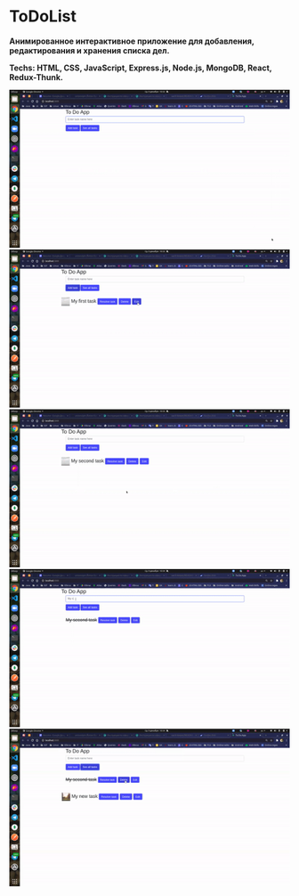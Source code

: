 # ToDoList

<b> Анимированное интерактивное приложение для добавления, редактирования и хранения списка дел.
</b> <br />
  
 <b>
Techs: HTML, CSS, JavaScript, Express.js, Node.js, MongoDB, React, Redux-Thunk.
 </b>
 
  </b>
  <p align="center">
  <img src="frontend/public/ToDo_1.gif" width="550" title="Добавление задачи">
  <img src="frontend/public/ToDo_2.gif" width="550" title="Редактирование задачи">
  <img src="frontend/public/ToDo_3.gif" width="550" title="Редактирование задачи">
  <img src="frontend/public/ToDo_4.gif" width="550" title="Запрос задач из базы данных">
  <img src="frontend/public/ToDo_5.gif" width="550" title="Удаление задачи">
  </p>

<b>
